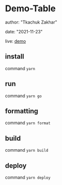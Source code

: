 # Demo-Table

author: "Tkachuk Zakhar"

date: "2021-11-23"

live: [demo](https://imhul.github.io/demo-table/)

## install

command `yarn`

## run

command `yarn go`

## formatting

command `yarn format`

## build

command `yarn build`

## deploy

command `yarn deploy`